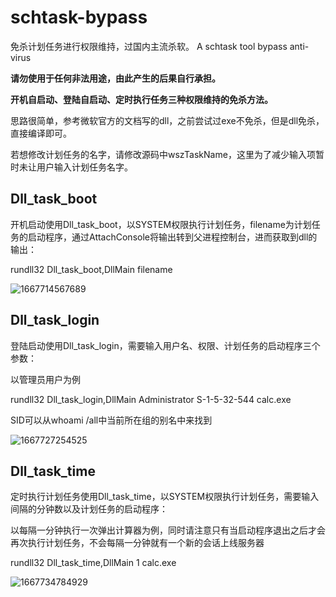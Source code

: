 # schtask-bypass

免杀计划任务进行权限维持，过国内主流杀软。 A schtask tool bypass anti-virus

**请勿使用于任何非法用途，由此产生的后果自行承担。**

**开机自启动、登陆自启动、定时执行任务三种权限维持的免杀方法。**

思路很简单，参考微软官方的文档写的dll，之前尝试过exe不免杀，但是dll免杀，直接编译即可。

若想修改计划任务的名字，请修改源码中wszTaskName，这里为了减少输入项暂时未让用户输入计划任务名字。

## Dll_task_boot

开机启动使用Dll_task_boot，以SYSTEM权限执行计划任务，filename为计划任务的启动程序，通过AttachConsole将输出转到父进程控制台，进而获取到dll的输出：

rundll32 Dll_task_boot,DllMain filename

![1667714567689](https://user-images.githubusercontent.com/48757788/200157286-7e00113a-486f-4942-affb-d4ad574fbaf8.jpg)

## Dll_task_login

登陆启动使用Dll_task_login，需要输入用户名、权限、计划任务的启动程序三个参数：

以管理员用户为例

rundll32 Dll_task_login,DllMain Administrator S-1-5-32-544 calc.exe

SID可以从whoami /all中当前所在组的别名中来找到

![1667727254525](https://user-images.githubusercontent.com/48757788/200163656-fad69c20-b056-41e2-aa30-2d2f0e000aa9.jpg)

## Dll_task_time

定时执行计划任务使用Dll_task_time，以SYSTEM权限执行计划任务，需要输入间隔的分钟数以及计划任务的启动程序：

以每隔一分钟执行一次弹出计算器为例，同时请注意只有当启动程序退出之后才会再次执行计划任务，不会每隔一分钟就有一个新的会话上线服务器

rundll32 Dll_task_time,DllMain 1 calc.exe

![1667734784929](https://user-images.githubusercontent.com/48757788/200168733-4d4bc542-6058-453f-9ab9-7ae6d1208e99.jpg)









